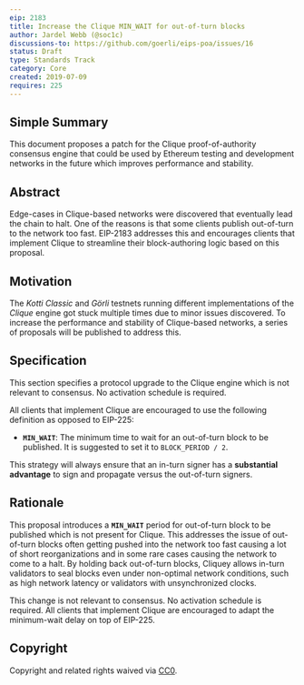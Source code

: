 ```yaml
---
eip: 2183
title: Increase the Clique MIN_WAIT for out-of-turn blocks
author: Jardel Webb (@soc1c)
discussions-to: https://github.com/goerli/eips-poa/issues/16
status: Draft
type: Standards Track
category: Core
created: 2019-07-09
requires: 225
---
```


## Simple Summary

This document proposes a patch for the Clique proof-of-authority consensus engine that could be used by Ethereum testing and development networks in the future which improves performance and stability.

## Abstract

Edge-cases in Clique-based networks were discovered that eventually lead the chain to halt. One of the reasons is that some clients publish out-of-turn to the network too fast. EIP-2183 addresses this and encourages clients that implement Clique to streamline their block-authoring logic based on this proposal.

## Motivation

The _Kotti Classic_ and _Görli_ testnets running different implementations of the _Clique_ engine got stuck multiple times due to minor issues discovered. To increase the performance and stability of Clique-based networks, a series of proposals will be published to address this.

## Specification

This section specifies a protocol upgrade to the Clique engine which is not relevant to consensus. No activation schedule is required.

All clients that implement Clique are encouraged to use the following definition as opposed to EIP-225:

* **`MIN_WAIT`**: The minimum time to wait for an out-of-turn block to be published. It is suggested to set it to `BLOCK_PERIOD / 2`.

This strategy will always ensure that an in-turn signer has a **substantial advantage** to sign and propagate versus the out-of-turn signers.

## Rationale

This proposal introduces a **`MIN_WAIT`** period for out-of-turn block to be published which is not present for Clique. This addresses the issue of out-of-turn blocks often getting pushed into the network too fast causing a lot of short reorganizations and in some rare cases causing the network to come to a halt. By holding back out-of-turn blocks, Cliquey allows in-turn validators to seal blocks even under non-optimal network conditions, such as high network latency or validators with unsynchronized clocks.

This change is not relevant to consensus. No activation schedule is required. All clients that implement Clique are encouraged to adapt the minimum-wait delay on top of EIP-225.

## Copyright
Copyright and related rights waived via [CC0](https://creativecommons.org/publicdomain/zero/1.0/).
